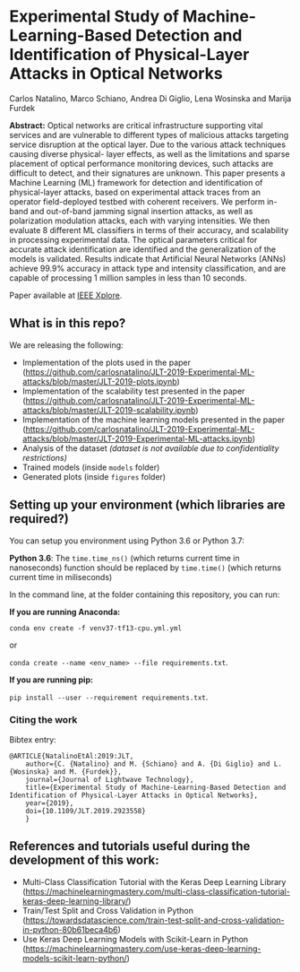 # Experimental Study of Machine-Learning-Based Detection and Identification of Physical-Layer Attacks in Optical Networks
Carlos Natalino, Marco Schiano, Andrea Di Giglio, Lena Wosinska and Marija Furdek

**Abstract:** Optical networks are critical infrastructure supporting vital services and are vulnerable to different types of malicious attacks targeting service disruption at the optical layer. Due to the various attack techniques causing diverse physical- layer effects, as well as the limitations and sparse placement of optical performance monitoring devices, such attacks are difficult to detect, and their signatures are unknown. This paper presents a Machine Learning (ML) framework for detection and identification of physical-layer attacks, based on experimental attack traces from an operator field-deployed testbed with coherent receivers. We perform in-band and out-of-band jamming signal insertion attacks, as well as polarization modulation attacks, each with varying intensities. We then evaluate 8 different ML classifiers in terms of their accuracy, and scalability in processing experimental data. The optical parameters critical for accurate attack identification are identified and the generalization of the models is validated. Results indicate that Artificial Neural Networks (ANNs) achieve 99.9% accuracy in attack type and intensity classification, and are capable of processing 1 million samples in less than 10 seconds.

Paper available at <a href="https://ieeexplore.ieee.org/document/8738965" target="_blank">IEEE Xplore</a>.

## What is in this repo?
We are releasing the following:
* Implementation of the plots used in the paper (https://github.com/carlosnatalino/JLT-2019-Experimental-ML-attacks/blob/master/JLT-2019-plots.ipynb)
* Implementation of the scalability test presented in the paper (https://github.com/carlosnatalino/JLT-2019-Experimental-ML-attacks/blob/master/JLT-2019-scalability.ipynb)
* Implementation of the machine learning models presented in the paper (https://github.com/carlosnatalino/JLT-2019-Experimental-ML-attacks/blob/master/JLT-2019-Experimental-ML-attacks.ipynb)
* Analysis of the dataset *(dataset is not available due to confidentiality restrictions)*
* Trained models (inside `models` folder)
* Generated plots (inside `figures` folder)

## Setting up your environment (which libraries are required?)

You can setup you environment using Python 3.6 or Python 3.7:

**Python 3.6**: The `time.time_ns()` (which returns current time in nanoseconds) function should be replaced by `time.time()` (which returns current time in miliseconds)

In the command line, at the folder containing this repository, you can run:

**If you are running Anaconda:** 

`conda env create -f venv37-tf13-cpu.yml.yml` 

or 

`conda create --name <env_name> --file requirements.txt`.

**If you are running pip:** 

`pip install --user --requirement requirements.txt`.

### Citing the work

Bibtex entry:

~~~~
@ARTICLE{NatalinoEtAl:2019:JLT, 
    author={C. {Natalino} and M. {Schiano} and A. {Di Giglio} and L. {Wosinska} and M. {Furdek}}, 
    journal={Journal of Lightwave Technology}, 
    title={Experimental Study of Machine-Learning-Based Detection and Identification of Physical-Layer Attacks in Optical Networks}, 
    year={2019}, 
    doi={10.1109/JLT.2019.2923558}
    }
~~~~

## References and tutorials useful during the development of this work:

* Multi-Class Classification Tutorial with the Keras Deep Learning Library (https://machinelearningmastery.com/multi-class-classification-tutorial-keras-deep-learning-library/)
* Train/Test Split and Cross Validation in Python (https://towardsdatascience.com/train-test-split-and-cross-validation-in-python-80b61beca4b6)
* Use Keras Deep Learning Models with Scikit-Learn in Python (https://machinelearningmastery.com/use-keras-deep-learning-models-scikit-learn-python/)
